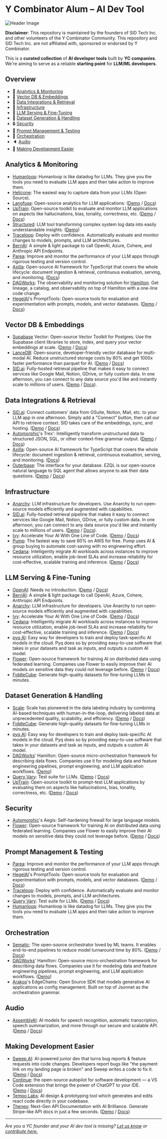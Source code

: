# Y Combinator Alum – AI Dev Tool

![Header Image](/img/header_image.png)

**Disclaimer**: This repository is maintained by the founders of SID Tech Inc. and other volunteers of the Y Combinator Community. This repository and SID Tech Inc. are not affiliated with, sponsored or endorsed by Y Combinator.

This is a **curated collection** of **AI developer tools** built by **YC companies**. <br> We're aiming to serve as a reliable **starting point** for **LLM/ML developers**.

## Overview
- 🔭 [Analytics & Monitoring](#analytics--monitoring)
- 💾 [ Vector DB & Embeddings](#vector-db--embeddings)
- 🎯 [Data Integrations & Retrieval](#data-integrations--retrieval)
- 🚧 [Infrastructure](#infrastructure)
- 🔎 [LLM Serving & Fine-Tuning](#llm-serving--fine-tuning)
- 📝 [Dataset Generation & Handling](#dataset-generation--handling)
- 🔒 [Security](#security)
- 💬 [Prompt Management & Testing](#prompt-management--testing)
- 🥁 [Orchestration](#orchestration)
- 🔈 [Audio](#audio)
- 🤖 [Making Development Easier](#making-development-easier)

## Analytics & Monitoring
* [Humanloop](https://humanloop.com): Humanloop is like datadog for LLMs. They give you the tools you need to evaluate LLM apps and then take action to improve them.
* [Helicone](https://helicone.ai): The easiest way to capture data from your LLMs (Open Source).
* [Langfuse](https://langfuse.com): Open-source analytics for LLM applications: ([Demo](https://langfuse.com/docs/demo) / [Docs](https://langfuse.com/docs))
* [UpTrain](https://github.com/uptrain-ai/uptrain): Open-source toolkit to evaluate and monitor LLM applications on aspects like hallucinations, bias, tonality, correctness, etc. ([Demo](https://demo.uptrain.ai/evals_demo/) / [Docs](https://docs.uptrain.ai/getting-started/introduction))
* [Structured](https://www.structuredlabs.io/): LLM tool transforming complex system log data into easily understandable insights. ([Demo](https://www.youtube.com/watch?v=aEAOH4tGHyE))
* [Traceloop](https://traceloop.com): Deploy with confidence. Automatically evaluate and monitor changes to models, prompts, and LLM architectures.
* [BerriAI](https://github.com/BerriAI/litellm): A simple & light package to call OpenAI, Azure, Cohere, and Anthropic API Endpoints.
* [Parea](https://www.parea.ai): Improve and monitor the performance of your LLM apps through rigorous testing and version control.
* [Axilla](https://axilla.io): Open-source AI framework for TypeScript that covers the whole lifecycle: document ingestion & retrieval, continuous evaluation, serving, and monitoring. ([Docs](https://github.com/axilla-io/ax))
* [DAGWorks](https://www.dagworks.io/): The observability and monitoring solution for [Hamilton](https://github.com/DAGWorks-Inc/hamilton). Get lineage, a catalog, and observability on top of Hamilton with a one-line code change.
* [HegelAI](https://github.com/hegelai/prompttools)'s PromptTools: Open-source tools for evaluation and experimentation with prompts, models, and vector databases. ([Demo](https://www.youtube.com/watch?v=cLGRqNI-nJU) / [Docs](https://prompttools.readthedocs.io/en/latest/))

## Vector DB & Embeddings
* [Supabase](https://supabase.com/) Vector: Open-source Vector Toolkit for Postgres. Use the Supabase client libraries to store, index, and query your vector embeddings at scale. ([Demo](https://supabase.com/vector) / [Docs](https://supabase.com/docs/guides/ai/quickstarts/hello-world))
* [LanceDB](https://lancedb.com/): Open-source, developer-friendly vector database for multi-modal AI. Reduce unstructured storage costs by 80% and get 1000x faster performance than parquet for AI. ([Demo](https://www.youtube.com/watch?v=6SweXJhboTA) / [Docs](https://lancedb.github.io/lancedb/))
* [SID.ai](https://www.sid.ai): Fully-hosted retrieval pipeline that makes it easy to connect services like Google Mail, Notion, GDrive, or fully custom data. In one afternoon, you can connect to any data source you'd like and instantly scale to millions of users. ([Demo](https://demo.sid.ai/) / [Docs](https://docs.sid.ai/)).

## Data Integrations & Retrieval
* [SID.ai](https://www.sid.ai): Connect customers' data from GSuite, Notion, Mail, etc. to your LLM app in one afternoon. Simply add a "Connect" button, then call our API to retrieve context. SID takes care of the embeddings, sync, and hosting. ([Demo](https://demo.sid.ai/) / [Docs](https://docs.sid.ai/))
* [Automorphic](https://github.com/automorphic-ai/trex)'s Trex': Intelligently transform unstructured data to structured JSON, SQL, or other context-free grammar output. ([Demo](https://uptrain-assets.s3.ap-south-1.amazonaws.com/videos/llm_experimentation_demo.mp4) / [Docs](https://docs.uptrain.ai/getting-started/introduction))
* [Axilla](https://axilla.io): Open-source AI framework for TypeScript that covers the whole lifecycle: document ingestion & retrieval, continuous evaluation, serving, and monitoring. ([Docs](https://github.com/axilla-io/ax))
* [Outerbase](http://outerbase.com): The interface for your database. EZQL is our open-source natural language to SQL agent that allows anyone to ask their data questions. ([Demo](https://outerbase.github.io/ezql/) / [Docs](https://github.com/outerbase/ezql))

## Infrastructure
* [Anarchy](https://anarchy.ai): LLM infrastructure for developers. Use Anarchy to run open-source models efficiently and augmented with capabilities.
* [SID.ai](https://www.sid.ai):  Fully-hosted retrieval pipeline that makes it easy to connect services like Google Mail, Notion, GDrive, or fully custom data. In one afternoon, you can connect to any data source you'd like and instantly scale to millions of users. ([Demo](https://demo.sid.ai/) / [Docs](https://docs.sid.ai/)).
* [Ivy](https://unify.ai/): Accelerate Your AI With One Line of Code. ([Demo](https://unify.ai/demos) / [Docs](https://unify.ai/docs/ivy/))
* [Pump](https://www.pump.co/): The fastest way to save 60% on AWS for free. Pump uses AI & group buying to automate cost-saving with no engineering effort.
* [Cedana](https://www.cedana.ai): Intelligently migrate AI workloads across instances to improve resource utilization, enable job-level SLAs and increase reliability for cost-effective, scalable training and inference. ([Demo](https://www.youtube.com/watch?v=KC4STzSQ_DU) / [Docs](https://cedana.readthedocs.io/en/latest/))


## LLM Serving & Fine-Tuning
* [OpenAI](https://openai.com): Needs no introduction. ([Demo](https://github.com/openai/openai-cookbook) / [Docs](https://platform.openai.com/docs/introduction/overview))
* [BerriAI](https://github.com/BerriAI/litellm): A simple & light package to call OpenAI, Azure, Cohere, Anthropic API Endpoints.
* [Anarchy](https://anarchy.ai): LLM infrastructure for developers. Use Anarchy to run open-source models efficiently and augmented with capabilities.
* [Ivy](https://unify.ai/): Accelerate Your AI With One Line of Code. ([Demo](https://unify.ai/demos) / [Docs](https://unify.ai/docs/ivy/))
* [Cedana](https://www.cedana.ai): Intelligently migrate AI workloads across instances to improve resource utilization, enable job-level SLAs and increase reliability for cost-effective, scalable training and inference. ([Demo](https://www.youtube.com/watch?v=KC4STzSQ_DU) / [Docs](https://cedana.readthedocs.io/en/latest/))
* [pyq AI](https://www.pyqai.com/): Easy way for developers to train and deploy task-specific AI models in the cloud. Pyq does so by providing easy-to-use software that takes in your datasets and task as inputs, and outputs a custom AI model.
* [Flower](https://flower.dev/): Open-source framework for training AI on distributed data using federated learning. Companies use Flower to easily improve their AI models on sensitive data they could not leverage before. ([Demo](https://www.youtube.com/@flowerlabs) / [Docs](https://flower.dev/docs/))
* [FiddleCube](https://fiddlecube.ai): Generate high-quality datasets for fine-tuning LLMs in minutes.

## Dataset Generation & Handling
* [Scale](https:/scale.com): Scale has pioneered in the data labeling industry by combining AI-based techniques with human-in-the-loop, delivering labeled data at unprecedented quality, scalability, and efficiency. ([Demo](https://github.com/scaleapi) / [Docs](https://scale.com/docs))
* [FiddleCube](https://fiddlecube.ai): Generate high-quality datasets for fine-tuning LLMs in minutes.
* [pyq AI](https://www.pyqai.com/): Easy way for developers to train and deploy task-specific AI models in the cloud. Pyq does so by providing easy-to-use software that takes in your datasets and task as inputs, and outputs a custom AI model.
* [DAGWorks](https://github.com/dagworks-inc/hamilton/)' Hamilton: Open-source micro-orchestration framework for describing data flows. Companies use it for modeling data and feature engineering pipelines, prompt engineering, and LLM application workflows. ([Demo](https://github.com/DAGWorks-Inc/hamilton/tree/main/examples))
* [Query Vary](https://queryvary.com/): Test suite for LLMs. ([Demo](https://calendar.app.google/6oxEvZA2k4kK6dBa8) / [Docs](https://docs.queryvary.com/))
* [UpTrain](https://github.com/uptrain-ai/uptrain): Open-source toolkit to prompt-test LLM applications by evaluating them on aspects like hallucinations, bias, tonality, correctness, etc. ([Demo](https://github.com/uptrain-ai/uptrain#experimentation) / [Docs](https://docs.uptrain.ai/getting-started/introduction))

## Security
* [Automorphic](https://github.com/automorphic-ai/aegis)'s Aegis: Self-hardening firewall for large language models.
* [Flower](https://flower.dev/): Open-source framework for training AI on distributed data using federated learning. Companies use Flower to easily improve their AI models on sensitive data they could not leverage before. ([Demo](https://www.youtube.com/@flowerlabs) / [Docs](https://flower.dev/docs/))

## Prompt Management & Testing
* [Parea](https://www.parea.ai): Improve and monitor the performance of your LLM apps through rigorous testing and version control.
* [HegelAI](https://github.com/hegelai/prompttools)'s PromptTools: Open-source tools for evaluation and experimentation with prompts, models, and vector databases. ([Demo](https://www.youtube.com/watch?v=cLGRqNI-nJU) / [Docs](https://prompttools.readthedocs.io/en/latest/))
* [Traceloop](https://traceloop.com): Deploy with confidence. Automatically evaluate and monitor changes to models, prompts, and LLM architectures.
* [Query Vary](https://queryvary.com): Test suite for LLMs. ([Demo](https://calendar.app.google/6oxEvZA2k4kK6dBa8) / [Docs](https://docs.queryvary.com/))
* [Humanloop](https://humanloop.com): Humanloop is like datadog for LLMs. They give you the tools you need to evaluate LLM apps and then take action to improve them.

## Orchestration
* [Sematic](https://sematic.dev/): The open-source orchestrator loved by ML teams. It enables end-to-end pipelines to reduce model turnaround time by 80%. ([Demo](https://www.youtube.com/watch?v=pAT599sxGos) / [Docs](https://docs.sematic.dev/))
* [DAGWorks](https://github.com/dagworks-inc/hamilton/)' Hamilton: Open-source micro-orchestration framework for describing data flows. Companies use it for modeling data and feature engineering pipelines, prompt engineering, and LLM application workflows. ([Demo](https://github.com/DAGWorks-Inc/hamilton/tree/main/examples))
* [Arakoo](https://github.com/arakoodev/edgechains)'s EdgeChains: Open Source SDK that models generative AI applications as config management. Built on top of Jsonnet as the orchestration grammar.
  
## Audio
* [AssemblyAI](https://www.assemblyai.com/): AI models for speech recognition, automatic transcription, speech summarization, and more through our secure and scalable API. ([Demo](https://www.youtube.com/watch?v=rG_VVYtZTpU) / [Docs](https://www.assemblyai.com/docs))
 
## Making Development Easier
* [Sweep AI](https://sweep.dev/): AI-powered junior dev that turns bug reports & feature requests into code changes. Developers report bugs like "the payment link on my landing page is broken" and Sweep writes a code to fix it. ([Demo](https://youtu.be/2cB6nSpNuoo) / [Docs](https://docs.sweep.dev/))
* [Continue](http://github.com/continuedev/continue): the open-source autopilot for software development — a VS Code extension that brings the power of ChatGPT to your IDE. ([Demo](https://youtu.be/3Ocrc-WX4iQ) / [Docs](http://continue.dev/docs))
* [Tempo Labs](https://www.tempolabs.ai/): AI design & prototyping tool which generates and edits react code directly in your codebase.
* [Theneo](https://www.theneo.io): Next-Gen API Documentation with AI Brilliance. Generate Stripe-like API docs in just a few seconds. ([Demo](https://www.theneo.io/) / [Docs](https://app.theneo.io/theneo/quickstart/))

***

_Are you a YC founder and your AI dev tool is missing? [Let us know](mailto:hi@sid.ai) or [contribute here.](CONTRIBUTING.md)_
